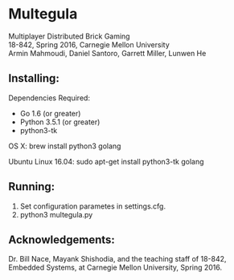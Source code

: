 # Multegula

Multiplayer Distributed Brick Gaming  
18-842, Spring 2016, Carnegie Mellon University  
Armin Mahmoudi, Daniel Santoro, Garrett Miller, Lunwen He

Installing:
---------------------------------------------------------
Dependencies Required:  
* Go 1.6 (or greater)  
* Python 3.5.1 (or greater)
* python3-tk

OS X:
brew install python3 golang

Ubuntu Linux 16.04:
sudo apt-get install python3-tk golang   

Running:
---------------------------------------------------------
1. Set configuration parametes in settings.cfg.
2. python3 multegula.py


Acknowledgements:
---------------------------------------------------------
Dr. Bill Nace, Mayank Shishodia, and the teaching staff of 18-842, 
Embedded Systems, at Carnegie Mellon University, Spring 2016.

